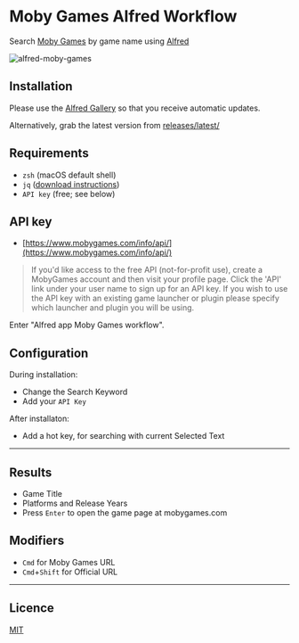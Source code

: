 # Moby Games Alfred Workflow

Search [Moby Games](https://www.mobygames.com) by game name using [Alfred](https://www.alfredapp.com)

![alfred-moby-games](https://github.com/user-attachments/assets/ca75f3d9-4db2-4712-a32f-9149b297d7ba)

## Installation

Please use the [Alfred Gallery](https://alfred.app/workflows/gingerbeardman/moby-games/) so that you receive automatic updates.

Alternatively, grab the latest version from [releases/latest/](https://github.com/gingerbeardman/alfred-moby-games/releases/latest/)

## Requirements
- `zsh` (macOS default shell)
- `jq` ([download instructions](https://jqlang.github.io/jq/download/))
- `API key` (free; see below)

## API key
- [https://www.mobygames.com/info/api/](https://www.mobygames.com/info/api/)
> If you'd like access to the free API (not-for-profit use), create a MobyGames account and then visit your profile page. Click the 'API' link under your user name to sign up for an API key. If you wish to use the API key with an existing game launcher or plugin please specify which launcher and plugin you will be using.

Enter "Alfred app Moby Games workflow".

## Configuration
During installation:
- Change the Search Keyword
- Add your `API Key`

After installaton:
- Add a hot key, for searching with current Selected Text

----

## Results
- Game Title
- Platforms and Release Years
- Press `Enter` to open the game page at mobygames.com

## Modifiers
- `Cmd` for Moby Games URL
- `Cmd`+`Shift` for Official URL

----

## Licence
[MIT](./LICENSE)
